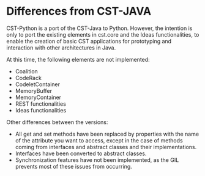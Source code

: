 # Differences from CST-JAVA

CST-Python is a port of the CST-Java to Python. However, the intention is only to port the existing elements in cst.core and the Ideas functionalities, to enable the creation of basic CST applications for prototyping and interaction with other architectures in Java.

At this time, the following elements are not implemented:
- Coalition
- CodeRack
- CodeletContainer
- MemoryBuffer
- MemoryContainer
- REST functionalities
- Ideas functionalities

Other differences between the versions:
- All get and set methods have been replaced by properties with the name of the attribute you want to access, except in the case of methods coming from interfaces and abstract classes and their implementations.
- Interfaces have been converted to abstract classes.
- Synchronization features have not been implemented, as the GIL prevents most of these issues from occurring.